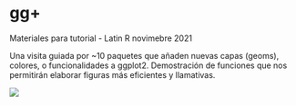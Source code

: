 # gg+

Materiales para tutorial - Latin R novimebre 2021

Una visita guiada por ~10 paquetes que añaden nuevas capas (geoms), colores, o funcionalidades a ggplot2. Demostración de funciones que nos permitirán elaborar figuras más eficientes y llamativas.

![](https://pbs.twimg.com/media/FDWdlN0XoAMSKhe?format=jpg&name=large)
